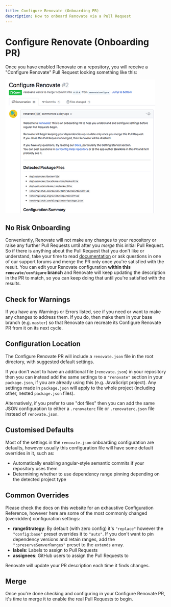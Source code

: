 ```yaml
---
title: Configure Renovate (Onboarding PR)
description: How to onboard Renovate via a Pull Request
---
```


# Configure Renovate (Onboarding PR)

Once you have enabled Renovate on a repository, you will receive a "Configure Renovate" Pull Request looking something like this:

![Onboarding](assets/images/onboarding.png)

## No Risk Onboarding

Conveniently, Renovate will not make any changes to your repository or raise any further Pull Requests until after you _merge_ this initial Pull Request. So if there is anything about the Pull Request that you don't like or understand, take your time to read [documentation](https://docs.renovatebot.com) or ask questions in one of our support forums and merge the PR only once you're satisfied with the result. You can edit your Renovate configuration **within this `renovate/configure` branch** and Renovate will keep updating the description in the PR to match, so you can keep doing that until you're satisfied with the results.

## Check for Warnings

If you have any Warnings or Errors listed, see if you need or want to make any changes to address them. If you do, then make them in your base branch (e.g. `master`) so that Renovate can recreate its Configure Renovate PR from it on its next cycle.

## Configuration Location

The Configure Renovate PR will include a `renovate.json` file in the root directory, with suggested default settings.

If you don't want to have an additional file (`renovate.json`) in your repository then you can instead add the same settings to a `"renovate"` section in your `package.json`, if you are already using this (e.g. JavaScript project). Any settings made in `package.json` will apply to the whole project (including other, nested `package.json` files).

Alternatively, if you prefer to use "dot files" then you can add the same JSON configuration to either a `.renovaterc` file or `.renovaterc.json` file instead of `renovate.json`.

## Customised Defaults

Most of the settings in the `renovate.json` onboarding configuration are defaults, however usually this configuration file will have some default overrides in it, such as:

- Automatically enabling angular-style semantic commits if your repository uses them
- Determining whether to use dependency range pinning depending on the detected project type

## Common Overrides

Please check the docs on this website for an exhaustive Configuration Reference, however here are some of the most commonly changed (overridden) configuration settings:

- **rangeStrategy**: By default (with zero config) it's `"replace"` however the `"config:base"` preset overrides it to `"auto"`. If you don't want to pin dependency versions and retain ranges, add the `":preserveSemverRanges"` preset to the `extends` array.
- **labels**: Labels to assign to Pull Requests
- **assignees**: GitHub users to assign the Pull Requests to

Renovate will update your PR description each time it finds changes.

## Merge

Once you're done checking and configuring in your Configure Renovate PR, it's time to merge it to enable the real Pull Requests to begin.
